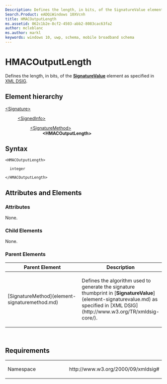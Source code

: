 ```yaml
---
Description: Defines the length, in bits, of the SignatureValue element.
Search.Product: eADQiWindows 10XVcnh
title: HMACOutputLength
ms.assetid: 062c1b2e-8cf2-4503-abb2-8083cac63fa2
author: mcleblanc
ms.author: markl
keywords: windows 10, uwp, schema, mobile broadband schema
---
```


# HMACOutputLength


Defines the length, in bits, of the [**SignatureValue**](element-signaturevalue.md) element as specified in [XML DSIG](http://www.w3.org/TR/xmldsig-core/).

## Element hierarchy

<dl>
<dt><a href="element-signature.md">&lt;Signature&gt;</a></dt>
<dd>
<dl>
<dt><a href="element-signedinfo.md">&lt;SignedInfo&gt;</a></dt>
<dd>
<dl>
<dt><a href="element-signaturemethod.md">&lt;SignatureMethod&gt;</a></dt>
<dd><b>&lt;HMACOutputLength&gt;</b></dd>
</dl>
</dd>
</dl>
</dd>
</dl>

## Syntax

``` syntax
<HMACOutputLength>

  integer

</HMACOutputLength>
```

## Attributes and Elements


### Attributes

None.

### Child Elements

None.

### Parent Elements

<table>
<colgroup>
<col width="50%" />
<col width="50%" />
</colgroup>
<thead>
<tr class="header">
<th>Parent Element</th>
<th>Description</th>
</tr>
</thead>
<tbody>
<tr class="odd">
<td>[SignatureMethod](element-signaturemethod.md)</td>
<td><p>Defines the algorithm used to generate the signature thumbprint in [<strong>SignatureValue</strong>](element-signaturevalue.md) as specified in [XML DSIG](http://www.w3.org/TR/xmldsig-core/).</p></td>
</tr>
</tbody>
</table>

 

## Requirements

<table>
<colgroup>
<col width="50%" />
<col width="50%" />
</colgroup>
<tbody>
<tr class="odd">
<td><p>Namespace</p></td>
<td><p>http://www.w3.org/2000/09/xmldsig#</p></td>
</tr>
</tbody>
</table>

 

 



